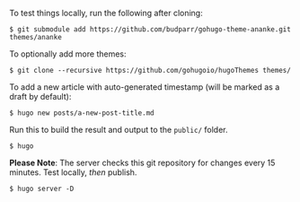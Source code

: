 To test things locally, run the following after cloning:
```
$ git submodule add https://github.com/budparr/gohugo-theme-ananke.git themes/ananke
```

To optionally add more themes:
```
$ git clone --recursive https://github.com/gohugoio/hugoThemes themes/
```

To add a new article with auto-generated timestamp (will be marked as a draft by default):
```
$ hugo new posts/a-new-post-title.md
```

Run this to build the result and output to the `public/` folder.
```
$ hugo
```

**Please Note**: The server checks this git repository for changes every 15 minutes. Test locally, *then* publish.
```
$ hugo server -D
```
